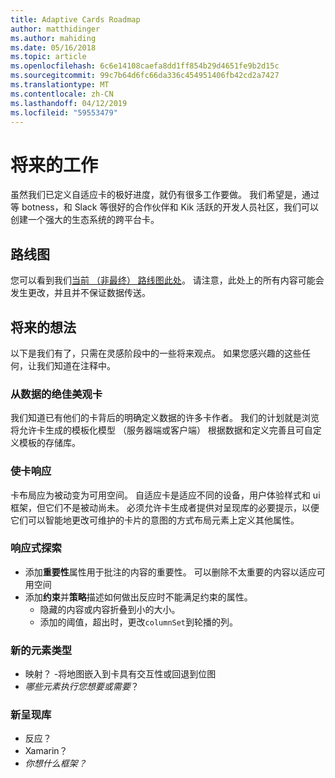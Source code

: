 ```yaml
---
title: Adaptive Cards Roadmap
author: matthidinger
ms.author: mahiding
ms.date: 05/16/2018
ms.topic: article
ms.openlocfilehash: 6c6e14108caefa8dd1ff854b29d4651fe9b2d15c
ms.sourcegitcommit: 99c7b64d6fc66da336c454951406fb42cd2a7427
ms.translationtype: MT
ms.contentlocale: zh-CN
ms.lasthandoff: 04/12/2019
ms.locfileid: "59553479"
---
```

# <a name="future-work"></a>将来的工作

虽然我们已定义自适应卡的极好进度，就仍有很多工作要做。 我们希望是，通过等 botness，和 Slack 等很好的合作伙伴和 Kik 活跃的开发人员社区，我们可以创建一个强大的生态系统的跨平台卡。

## <a name="roadmap"></a>路线图

您可以看到我们[当前 （非最终） 路线图此处](https://github.com/Microsoft/AdaptiveCards/projects/8)。 请注意，此处上的所有内容可能会发生更改，并且并不保证数据传送。

## <a name="future-ideas"></a>将来的想法

以下是我们有了，只需在灵感阶段中的一些将来观点。 如果您感兴趣的这些任何，让我们知道在注释中。

### <a name="great-looking-cards-from-data"></a>从数据的绝佳美观卡

我们知道已有他们的卡背后的明确定义数据的许多卡作者。 我们的计划就是浏览将允许卡生成的模板化模型 （服务器端或客户端） 根据数据和定义完善且可自定义模板的存储库。

### <a name="make-cards-responsive"></a>使卡响应

卡布局应为被动变为可用空间。 自适应卡是适应不同的设备，用户体验样式和 ui 框架，但它们不是被动尚未。 必须允许卡生成者提供对呈现库的必要提示，以便它们可以智能地更改可维护的卡片的意图的方式布局元素上定义其他属性。

### <a name="responsive-exploration"></a>响应式探索

* 添加**重要性**属性用于批注的内容的重要性。 可以删除不太重要的内容以适应可用空间
* 添加**约束**并**策略**描述如何做出反应时不能满足约束的属性。 
  * 隐藏的内容或内容折叠到小的大小。
  * 添加的阈值，超出时，更改`columnSet`到轮播的列。

### <a name="new-element-types"></a>新的元素类型

* 映射？ -将地图嵌入到卡具有交互性或回退到位图
* *哪些元素执行您想要或需要*？

### <a name="new-rendering-libraries"></a>新呈现库

* 反应？
* Xamarin？
* *你想什么框架？*
